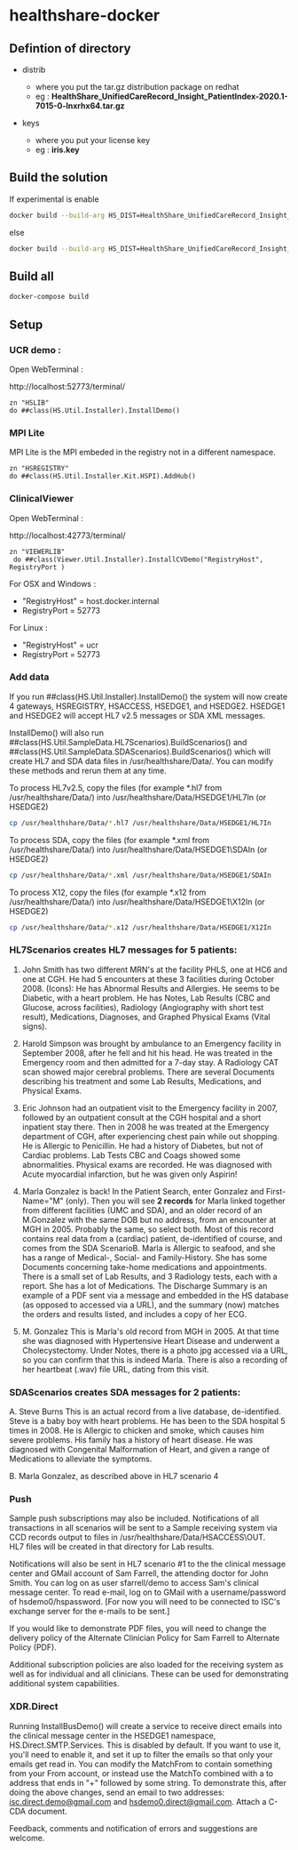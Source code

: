 # healthshare-docker

## Defintion of directory

* distrib
    * where you put the tar.gz distribution package on redhat
    * eg : **HealthShare_UnifiedCareRecord_Insight_PatientIndex-2020.1-7015-0-lnxrhx64.tar.gz**

* keys
    * where you put your license key
    * eg : **iris.key** 
    
## Build the solution 

If experimental is enable 

````sh
docker build --build-arg HS_DIST=HealthShare_UnifiedCareRecord_Insight_PatientIndex-2020.1-7015-0-lnxrhx64.tar.gz --build-arg HS_KEY=iris.key --squash -t ucr:2020.1 .
````

else 

````sh
docker build --build-arg HS_DIST=HealthShare_UnifiedCareRecord_Insight_PatientIndex-2020.1-7015-0-lnxrhx64.tar.gz --build-arg HS_KEY=iris.key -t ucr:2020.1 .
````

## Build all

````sh
docker-compose build
````

## Setup 

### UCR demo :

Open WebTerminal :

http://localhost:52773/terminal/

````objectscript
zn "HSLIB"
do ##class(HS.Util.Installer).InstallDemo()
````

### MPI Lite

MPI Lite is the MPI embeded in the registry not in a different namespace.

````objectscript
zn "HSREGISTRY"
do ##class(HS.Util.Installer.Kit.HSPI).AddHub()
````

### ClinicalViewer

Open WebTerminal :

http://localhost:42773/terminal/

````objectscript
zn "VIEWERLIB"
 do ##class(Viewer.Util.Installer).InstallCVDemo("RegistryHost", RegistryPort ) 
````

For OSX and Windows :

* "RegistryHost" = host.docker.internal
* RegistryPort = 52773

For Linux :

* "RegistryHost" = ucr
* RegistryPort = 52773

### Add data

If you run ##class(HS.Util.Installer).InstallDemo() the system will
now create 4 gateways, HSREGISTRY, HSACCESS, HSEDGE1, and HSEDGE2.
HSEDGE1 and HSEDGE2 will accept HL7 v2.5 messages or SDA XML messages.

InstallDemo() will also run
  ##class(HS.Util.SampleData.HL7Scenarios).BuildScenarios()
and
  ##class(HS.Util.SampleData.SDAScenarios).BuildScenarios()
which will create HL7 and SDA data files in /usr/healthshare/Data/.
You can modify these methods and rerun them at any time.

To process HL7v2.5, copy the files (for example *.hl7 from /usr/healthshare/Data/)
into /usr/healthshare/Data/HSEDGE1/HL7In (or HSEDGE2)
````sh
cp /usr/healthshare/Data/*.hl7 /usr/healthshare/Data/HSEDGE1/HL7In
````
To process SDA, copy the files (for example *.xml from /usr/healthshare/Data/)
into /usr/healthshare/Data/HSEDGE1\SDAIn (or HSEDGE2)
````sh
cp /usr/healthshare/Data/*.xml /usr/healthshare/Data/HSEDGE1/SDAIn
````
To process X12, copy the files (for example *.x12 from /usr/healthshare/Data/)
into /usr/healthshare/Data/HSEDGE1\X12In (or HSEDGE2)
````sh
cp /usr/healthshare/Data/*.x12 /usr/healthshare/Data/HSEDGE1/X12In
````

### HL7Scenarios creates HL7 messages for 5 patients:

1. John Smith has two different MRN's at the facility PHLS,
   one at HC6 and one at CGH.
   He had 5 encounters at these 3 facilities during October 2008.
   (Icons): He has Abnormal Results and Allergies.
   He seems to be Diabetic, with a heart problem.
   He has Notes, Lab Results (CBC and Glucose, across
   facilities), Radiology (Angiography with short test result),
   Medications, Diagnoses, and Graphed Physical Exams (Vital
   signs).

2. Harold Simpson was brought by ambulance to an Emergency facility
   in September 2008, after he fell and hit his head.  He was treated
   in the Emergency room and then admitted for a 7-day stay. 
   A Radiology CAT scan showed major cerebral problems.
   There are several Documents describing his treatment and some
   Lab Results, Medications, and Physical Exams.
  
3. Eric Johnson had an outpatient visit to the Emergency facility in
   2007, followed by an outpatient consult at the CGH hospital and
   a short inpatient stay there.
   Then in 2008 he was treated at the Emergency department of CGH,
   after experiencing chest pain while out shopping.
   He is Allergic to Penicillin.
   He had a history of Diabetes, but not of Cardiac problems.
   Lab Tests CBC and Coags showed some abnormalities.
   Physical exams are recorded.
   He was diagnosed with Acute myocardial infarction, but he was given
   only Aspirin! 

4. Marla Gonzalez is back!
   In the Patient Search, enter Gonzalez and First-Name="M" (only).
   Then you will see **2 records** for Marla linked together from different
   facilities (UMC and SDA), and an older record of an M.Gonzalez with
   the same DOB but no address, from an encounter at MGH in 2005.
   Probably the same, so select both.
   Most of this record contains real data from a (cardiac) patient,
   de-identified of course, and comes from the SDA ScenarioB.
   Marla is Allergic to seafood, and she has a range of Medical-, Social-
   and Family-History.
   She has some Documents concerning take-home medications and
   appointments.
   There is a small set of Lab Results, and 3 Radiology tests, each with
   a report.
   She has a lot of Medications.
   The Discharge Summary is an example of a PDF sent via a message and
   embedded in the HS database (as opposed to accessed via a URL), and the
   summary (now) matches the orders and results listed, and includes a
   copy of her ECG.

5. M. Gonzalez
   This is Marla's old record from MGH in 2005.
   At that time she was diagnosed with Hypertensive Heart Disease and
   underwent a Cholecystectomy.
   Under Notes, there is a photo jpg accessed via a URL, so you can confirm
   that this is indeed Marla.
   There is also a recording of her heartbeat (.wav) file URL, dating
   from this visit.

### SDAScenarios creates SDA messages for 2 patients:

A. Steve Burns
   This is an actual record from a live database, de-identified.
   Steve is a baby boy with heart problems.
   He has been to the SDA hospital 5 times in 2008.
   He is Allergic to chicken and smoke, which causes him severe problems.
   His family has a history of heart disease.
   He was diagnosed with Congenital Malformation of Heart, and given a range
   of Medications to alleviate the symptoms.
   
B. Marla Gonzalez, as described above in HL7 scenario 4

### Push

Sample push subscriptions may also be included.  Notifications of all
transactions in all scenarios will be sent to a Sample receiving system 
via CCD records output to files in /usr/healthshare/Data/HSACCESS\OUT.  
HL7 files will be created in that directory for Lab results.  
 
Notifications will also be sent in HL7 scenario #1 to the the clinical message
center and GMail account of Sam Farrell, the attending doctor for John Smith. 
You can log on as user sfarrell/demo to access Sam's clinical message center.
To read e-mail, log on to GMail with a username/password of hsdemo0/hspassword.
[For now you will need to be connected to ISC's exchange server for the 
e-mails to be sent.]

If you would like to demonstrate PDF files, you will need to change the 
delivery policy of the Alternate Clinician Policy for Sam Farrell to Alternate 
Policy (PDF).

Additional subscription policies are also loaded for the receiving
system as well as for individual and all clinicians.  These can be used for 
demonstrating additional system capabilities.

### XDR.Direct

Running InstallBusDemo() will create a service to receive direct emails into the
clinical message center in the HSEDGE1 namespace, HS.Direct.SMTP.Services.
This is disabled by default.  If you want to use it, you'll need to enable it, and 
set it up to filter the emails so that only your emails get read in.  You can
modify the MatchFrom to contain something from your From account, or instead use
the MatchTo combined with a to address that ends in "+" followed by some string.
To demonstrate this, after doing the above changes, send an email to two addresses:
isc.direct.demo@gmail.com and hsdemo0.direct@gmail.com.  Attach a C-CDA document.

Feedback, comments and notification of errors and suggestions are welcome. 

